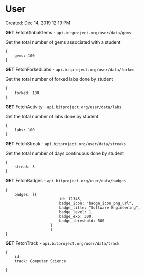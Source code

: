 # User

Created: Dec 14, 2019 12:19 PM

**GET** FetchGlobalGems - `api.bitproject.org/user/data/gems`

Get the total number of gems associated with a student

    {
    	gems: 100
    }

**GET** FetchForkedLabs - `api.bitproject.org/user/data/forked`

Get the total number of forked labs done by student

    {
    	forked: 100
    }

**GET** FetchActivity - `api.bitproject.org/user/data/labs`

Get the total number of labs done by student

    {
    	labs: 100
    }

**GET** FetchStreak - `api.bitproject.org/user/data/streaks`

Get the total number of days continuous done by student

    {
    	streak: 3
    }

**GET** FetchBadges - `api.bitproject.org/user/data/badges`

    {
    	badges: [{
    						id: 12345,
    						badge_icon: "badge_icon_png_url",
    						badge_title: "Software Engineering",
    						badge_level: 1,
    						badge_exp: 300,
    						badge_threshold: 500
    					}
    					]
    }

**GET** FetchTrack - `api.bitproject.org/user/data/track`

    {
    	id: 
    	track: Computer Science
    
    }